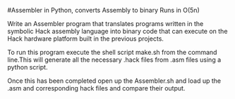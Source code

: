 #Assembler in Python, converts Assembly to binary
Runs in O(5n)

Write an Assembler program that translates programs written in the
symbolic Hack assembly language into binary code that can execute on
the Hack hardware platform built in the previous projects.

To run this program execute the shell script make.sh from the command
line.This will generate all the necessary .hack files from .asm files using
a python script.

Once this has been completed open up the Assembler.sh
and load up the .asm and corresponding hack files and compare their output.

